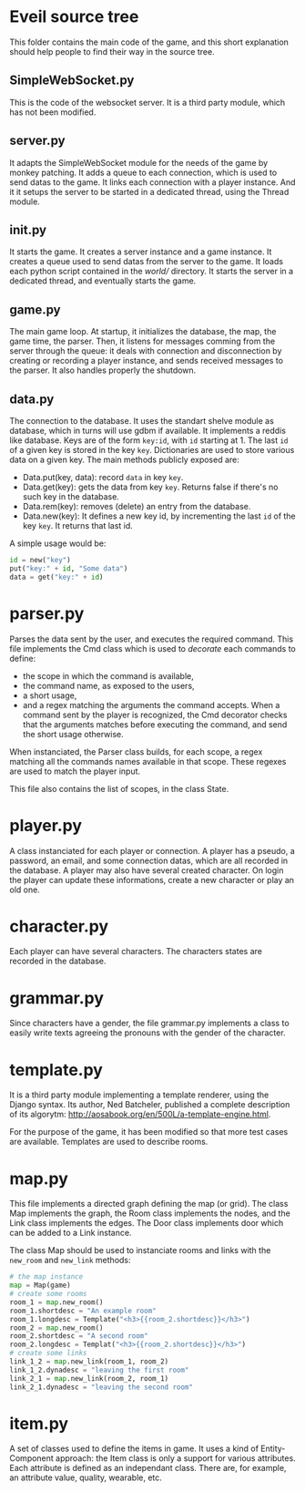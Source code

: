# Eveil source tree

This folder contains the main code of the game, and this short explanation
should help people to find their way in the source tree.

## SimpleWebSocket.py

This is the code of the websocket server. It is a third party module,
which has not been modified.

## server.py

It adapts the SimpleWebSocket module for the needs of the game by monkey
patching. It adds a queue to each connection, which is used to send datas
to the game. It links each connection with a player instance. And it it
setups the server to be started in a dedicated thread, using the Thread module.

## __init__.py

It starts the game. It creates a server instance and a game instance. It
creates a queue used to send datas from the server to the game. It loads
each python script contained in the _world/_ directory. It starts the
server in a dedicated thread, and eventually starts the game.

## game.py

The main game loop. At startup, it initializes the database, the map,
the game time, the parser. Then, it listens for messages comming from
the server through the queue: it deals with connection and disconnection
by creating or recording a player instance, and sends received messages
to the parser. It also handles properly the shutdown.

## data.py

The connection to the database. It uses the standart shelve module as
database, which in turns will use gdbm if available. It implements a
reddis like database. Keys are of the form `key:id`, with `id` starting
at 1. The last `id` of a given key is stored in the key `key`. Dictionaries
are used to store various data on a given key. The main  methods publicly
exposed are:
- Data.put(key, data): record `data` in key `key`.
- Data.get(key): gets the data from key `key`. Returns false if there's
no such key in the database.
- Data.rem(key): removes (delete) an entry from the database.
- Data.new(key): It defines a new key id, by incrementing the last `id`
of the key `key`. It returns that last id.

A simple usage would be:

```python
id = new("key")
put("key:" + id, "Some data")
data = get("key:" + id)
```

# parser.py

Parses the data sent by the user, and executes the required command.
This file implements the Cmd class which is used to _decorate_
each commands to define:
- the scope in which the command is available,
- the command name, as exposed to the users,
- a short usage,
- and a regex matching the arguments the command accepts.
When a command sent by the player is recognized, the Cmd decorator checks
that the arguments matches before executing the command, and send the
short usage otherwise.

When instanciated, the Parser class builds, for each scope, a regex
matching all the commands names available in that scope. These regexes
are used to match the player input.

This file also contains the list of scopes, in the class State.

# player.py

A class instanciated for each player or connection. A player has a pseudo,
a password, an email, and some connection datas, which are all recorded
in the database. A player may also have several created character. On
login the player can update these informations, create a new character
or play an old one.

# character.py

Each player can have several characters. The characters states are
recorded in the database.

# grammar.py

Since characters have a gender, the file grammar.py implements a class to
easily write texts agreeing the pronouns with the gender of the character.

# template.py

It is a third party module implementing a template renderer, using the
Django syntax. Its author, Ned Batcheler, published a complete description
of its algorytm:
<http://aosabook.org/en/500L/a-template-engine.html>.

For the purpose of the game, it has been modified so that more test
cases are available. Templates are used to describe rooms.

# map.py

This file implements a directed graph defining the map (or grid). The
class Map implements the graph, the Room class implements the nodes,
and the Link class implements the edges. The Door class implements door
which can be added to a Link instance.

The class Map should be used to instanciate rooms and links with the
`new_room` and `new_link` methods:

```python
# the map instance
map = Map(game)
# create some rooms
room_1 = map.new_room()
room_1.shortdesc = "An example room"
room_1.longdesc = Template("<h3>{{room_2.shortdesc}}</h3>")
room_2 = map.new_room()
room_2.shortdesc = "A second room"
room_2.longdesc = Templat("<h3>{{room_2.shortdesc}}</h3>")
# create some links
link_1_2 = map.new_link(room_1, room_2)
link_1_2.dynadesc = "leaving the first room"
link_2_1 = map.new_link(room_2, room_1)
link_2_1.dynadesc = "leaving the second room"
```

# item.py

A set of classes used to define the items in game. It uses a kind of
Entity-Component approach: the Item class is only a support for various
attributes. Each attribute is defined as an independant class. There are,
for example, an attribute value, quality, wearable, etc.
